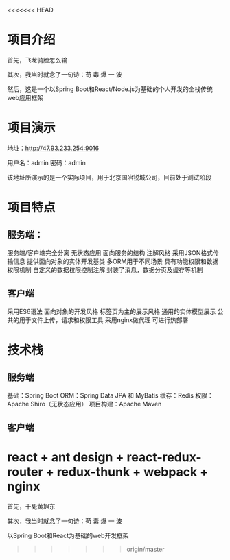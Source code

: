 <<<<<<< HEAD
# 项目介绍
首先，飞龙骑脸怎么输

其次，我当时就念了一句诗：苟 毒 爆 一 波

然后，这是一个以Spring Boot和React/Node.js为基础的个人开发的全栈传统web应用框架

# 项目演示
地址：http://47.93.233.254:9016

用户名：admin
密码：admin

该地址所演示的是一个实际项目，用于北京国冶锐城公司，目前处于测试阶段

# 项目特点
## 服务端：
服务端/客户端完全分离
无状态应用
面向服务的结构
注解风格
采用JSON格式传输信息
提供面向对象的实体开发基类
多ORM用于不同场景
具有功能权限和数据权限机制
自定义的数据权限控制注解
封装了消息，数据分页及缓存等机制

## 客户端
采用ES6语法
面向对象的开发风格
标签页为主的展示风格
通用的实体模型展示
公共的用于文件上传，请求和权限工具
采用nginx做代理
可进行热部署

# 技术栈
## 服务端
基础：Spring Boot
ORM：Spring Data JPA 和 MyBatis
缓存：Redis
权限：Apache Shiro（无状态应用）
项目构建：Apache Maven

## 客户端
react + ant design + react-redux-router + redux-thunk + webpack + nginx
=======
首先，干死黄旭东

其次，我当时就念了一句诗：苟 毒 爆 一 波

以Spring Boot和React为基础的web开发框架
>>>>>>> origin/master
